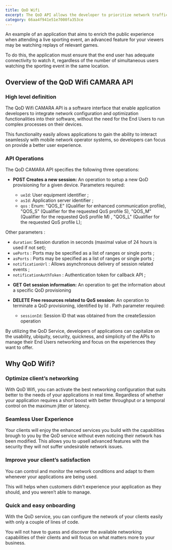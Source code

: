 ```yaml
---
title: QoD Wifi
excerpt: The QoD API allows the developer to prioritize network traffic on certain devices on demand.
category: 66aa4f941e51e7000fa353ce
---
```


An example of an application that aims to enrich the public experience when attending a live sporting event, an advanced feature for your viewers may be watching replays of relevant games. 

To do this, the application must ensure that the end user has adequate connectivity to watch it, regardless of the
number of simultaneous users watching the sporting event in the same location. 

## Overview of the QoD Wifi CAMARA API

### High level definition

The QoD Wifi CAMARA API is a software interface that enable application developers to integrate network configuration and optimization functionalities into their software, without the need for the End Users to run complex processes on their devices.

This functionality easily allows applications to gain the ability to interact seamlessly with mobile network operator systems, so developers can focus on provide a better user experience.


### API Operations

The QoD CAMARA API specifies the following three operations:

- **POST Creates a new session:** An operation to setup a new QoD provisioning for a given device. Parameters required:  

  - `ueId`: User equipment identifier ;
  - `asId`: Application server identifier ;
  - `qos` : Enum: "QOS_E" (Qualifier for enhanced communication profile),  "QOS_S" (Qualifier for the requested QoS profile S), "QOS_M" (Qualifier for the requested QoS profile M) ,  "QOS_L" (Qualifier for the requested QoS profile L);
  
Other parameters :

  - `duration`: Session duration in seconds (maximal value of 24 hours is used if not set);
  - `uePorts` : Ports may be specified as a list of ranges or single ports ;
  - `asPorts` : Ports may be specified as a list of ranges or single ports ;
  - `notificationUrl` : Allows asynchronous delivery of session related events ;
  - `notificationAuthToken` : Authentication token for callback API ;

<!-- [Check the API Reference](/reference/) -->

- **GET Get session information:** An operation to get the information about a specific QoD provisioning

<!-- [Check the API Reference](/reference/) -->

- **DELETE Free resources related to QoS session:** An operation to terminate a QoD provisioning, identified by Id .  Path parameter required:  

  - `sessionId`: Session ID that was obtained from the createSession operation

<!-- [Check the API Reference](/reference/) -->

By utilizing the QoD Service, developers of applications can capitalize on the usability, ubiquity, security, quickness, and simplicity of the APIs to manage their End Users networking and focus on the experiences they want to offer.


## Why QoD Wifi?

### Optimize client’s networking

With QoD Wifi, you can activate the best networking configuration that suits better to the needs of your applications in real time. Regardless of whether your application requires a  short boost with better throughput or a temporal control on the maximum jitter or latency. 

### Seamless User Experience

Your clients will enjoy the enhanced services you build with the capabilities brough to you by the QoD service without even noticing their network has been modified. This allows you to upsell advanced features with the security they will not suffer undesirable network issues.

### Improve your client’s satisfaction

You can control and monitor the network conditions and adapt to them whenever your applications are being used. 

This will helps when customers didn’t experience your application as they should, and you weren’t able to manage.

### Quick and easy onboarding

With the QoD service, you can configure the network of your clients easily with only a couple of lines of code.

You will not have to guess and discover the available networking capabilities of their clients and will focus on what matters more to your business.



